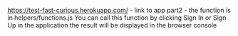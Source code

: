 https://test-fast-curious.herokuapp.com/ - link to app
part2 - the function is in helpers/functions.js
You can call this function by clicking Sign In or Sign Up in the application
the result will be displayed in the browser console
